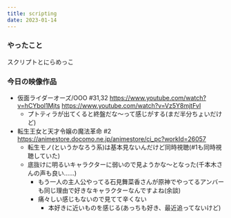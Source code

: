 ```yaml
---
title: scripting
date: 2023-01-14
---
```


### やったこと
スクリプトとにらめっこ

### 今日の映像作品
+ 仮面ライダーオーズ/OOO #31,32 <https://www.youtube.com/watch?v=hCYbol1Mjts> <https://www.youtube.com/watch?v=Vz5Y8mjtFvI>
  + プトティラが出てくると終盤だな〜って感じがする(まだ半分ちょいだけど)
+ 転生王女と天才令嬢の魔法革命 #2 <https://animestore.docomo.ne.jp/animestore/ci_pc?workId=26057>
  + 転生モノ(というかなろう系)は基本見ないんだけど同時視聴(#1も同時視聴していた)
  + 底抜けに明るいキャラクターに弱いので見ようかな〜となった(千本木さんの声も良い……)
    + もう一人の主人公やってる石見舞菜香さんが原神でやってるアンバーも同じ理由で好きなキャラクターなんですよね(余談)
    + 痛々しい感じもないので見てて辛くない
      + 本好きに近いものを感じる(あっちも好き、最近追ってないけど)
